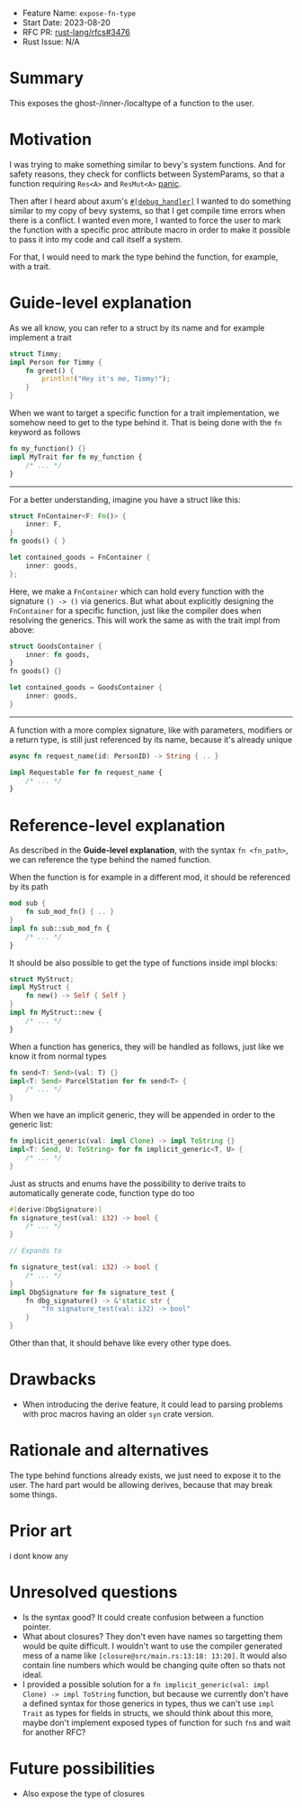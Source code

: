 - Feature Name: `expose-fn-type`
- Start Date: 2023-08-20
- RFC PR: [rust-lang/rfcs#3476](https://github.com/rust-lang/rfcs/pull/3476)
- Rust Issue: N/A

# Summary
[summary]: #summary

This exposes the ghost-/inner-/localtype of a function to the user.

# Motivation
[motivation]: #motivation

I was trying to make something similar to bevy's system functions. And for safety reasons, they check for conflicts between SystemParams, so that a function requiring `Res<A>` and `ResMut<A>` [panic](https://github.com/bevyengine/bevy/blob/main/crates/bevy_ecs/src/system/system_param.rs#L421).

Then after I heard about axum's [`#[debug_handler]`](https://docs.rs/axum/latest/axum/attr.debug_handler.html) I wanted to do something similar to my copy of bevy systems, so that I get compile time errors when there is a conflict. I wanted even more, I wanted to force the user to mark the function with a specific proc attribute macro in order to make it possible to pass it into my code and call itself a system.

For that, I would need to mark the type behind the function, for example, with a trait.

# Guide-level explanation
[guide-level-explanation]: #guide-level-explanation

As we all know, you can refer to a struct by its name and for example implement a trait
```rust
struct Timmy;
impl Person for Timmy {
    fn greet() {
        println!("Hey it's me, Timmy!");
    }
}
```
When we want to target a specific function for a trait implementation, we somehow need to get to the type behind it. That is being done with the `fn` keyword as follows
```rust
fn my_function() {}
impl MyTrait for fn my_function {
    /* ... */
}
```
---
For a better understanding, imagine you have a struct like this:
```rust
struct FnContainer<F: Fn()> {
    inner: F,
}
fn goods() { }

let contained_goods = FnContainer {
    inner: goods,
};
```
Here, we make a `FnContainer` which can hold every function with the signature `() -> ()` via generics.
But what about explicitly designing the `FnContainer` for a specific function, just like the compiler does when resolving the generics. This will work the same as with the trait impl from above:
```rust
struct GoodsContainer {
    inner: fn goods,
}
fn goods() {}

let contained_goods = GoodsContainer {
    inner: goods,
}
```
---
A function with a more complex signature, like with parameters, modifiers or a return type, is still just referenced by its name, because it's already unique
```rust
async fn request_name(id: PersonID) -> String { .. }

impl Requestable for fn request_name {
    /* ... */
}
```

# Reference-level explanation
[reference-level-explanation]: #reference-level-explanation

As described in the **Guide-level explanation**, with the syntax `fn <fn_path>`, we can reference the type behind the named function.

When the function is for example in a different mod, it should be referenced by its path
```rust
mod sub {
    fn sub_mod_fn() { .. }
}
impl fn sub::sub_mod_fn {
    /* ... */
}
```

It should be also possible to get the type of functions inside impl blocks:

```rust
struct MyStruct;
impl MyStruct {
    fn new() -> Self { Self }
}
impl fn MyStruct::new {
    /* ... */
}
```

When a function has generics, they will be handled as follows, just like we know it from normal types
```rust
fn send<T: Send>(val: T) {}
impl<T: Send> ParcelStation for fn send<T> {
    /* ... */
}
```

When we have an implicit generic, they will be appended in order to the generic list:
```rust
fn implicit_generic(val: impl Clone) -> impl ToString {}
impl<T: Send, U: ToString> for fn implicit_generic<T, U> {
    /* ... */
}
```

Just as structs and enums have the possibility to derive traits to automatically generate code, function type do too

```rust
#[derive(DbgSignature)]
fn signature_test(val: i32) -> bool {
    /* ... */
}

// Expands to

fn signature_test(val: i32) -> bool {
    /* ... */
}
impl DbgSignature for fn signature_test {
    fn dbg_signature() -> &'static str {
        "fn signature_test(val: i32) -> bool"
    }
}
```

Other than that, it should behave like every other type does.

# Drawbacks
[drawbacks]: #drawbacks

- When introducing the derive feature, it could lead to parsing problems with proc macros having an older `syn` crate version.

# Rationale and alternatives
[rationale-and-alternatives]: #rationale-and-alternatives

The type behind functions already exists, we just need to expose it to the user.
The hard part would be allowing derives, because that may break some things.

# Prior art
[prior-art]: #prior-art

i dont know any

# Unresolved questions
[unresolved-questions]: #unresolved-questions

- Is the syntax good? It could create confusion between a function pointer.
- What about closures? They don't even have names so targetting them would be quite difficult. I wouldn't want to use the compiler generated mess of a name like `[closure@src/main.rs:13:18: 13:20]`. It would also contain line numbers which would be changing quite often so thats not ideal.
- I provided a possible solution for a `fn implicit_generic(val: impl Clone) -> impl ToString` function, but because we currently don't have a defined syntax for those generics in types, thus we can't use `impl Trait` as types for fields in structs, we should think about this more, maybe don't implement exposed types of function for such `fn`s and wait for another RFC?

# Future possibilities
[future-possibilities]: #future-possibilities

- Also expose the type of closures
